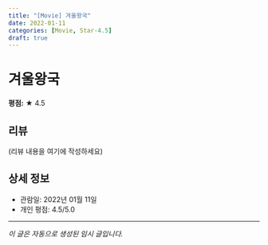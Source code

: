 ```yaml
---
title: "[Movie] 겨울왕국"
date: 2022-01-11
categories: [Movie, Star-4.5]
draft: true
---
```


# 겨울왕국

**평점:** ★ 4.5

## 리뷰

(리뷰 내용을 여기에 작성하세요)

## 상세 정보

- 관람일: 2022년 01월 11일
- 개인 평점: 4.5/5.0

---

*이 글은 자동으로 생성된 임시 글입니다.*
